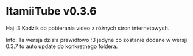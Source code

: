 # ItamiiTube v0.3.6
Haj :3
Kodzik do pobierania video z różnych stron internetowych.

Info:
Ta wersja działa prawidłowo :3
jedyne co zostanie dodane w wersji 0.3.7 to auto update do konkretnego foldera.